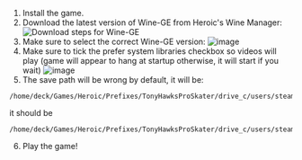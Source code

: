 1. Install the game.
2. Download the latest version of Wine-GE from Heroic's Wine Manager:  
   ![Download steps for Wine-GE](https://user-images.githubusercontent.com/34034631/193324230-1520111c-39a5-456a-af94-79992445c806.png)
3. Make sure to select the correct Wine-GE version:
![image](https://user-images.githubusercontent.com/1721040/201833250-0f440c1c-a519-4e9a-8b0b-a443be4a8f8f.png)
4. Make sure to tick the prefer system libraries checkbox so videos will play (game will appear to hang at startup otherwise, it will start if you wait)
![image](https://user-images.githubusercontent.com/1721040/201833491-d3ecfc4a-8088-422f-ad8c-cd95a71ce5ff.png)
5. The save path will be wrong by default, it will be:
```
/home/deck/Games/Heroic/Prefixes/TonyHawksProSkater/drive_c/users/steamuser/AppData/Local/VicariousVisions/
```
it should be
```
/home/deck/Games/Heroic/Prefixes/TonyHawksProSkater/drive_c/users/steamuser/AppData/Local/VicariousVisions/THPS/Saved/SaveGames
```
6. Play the game!